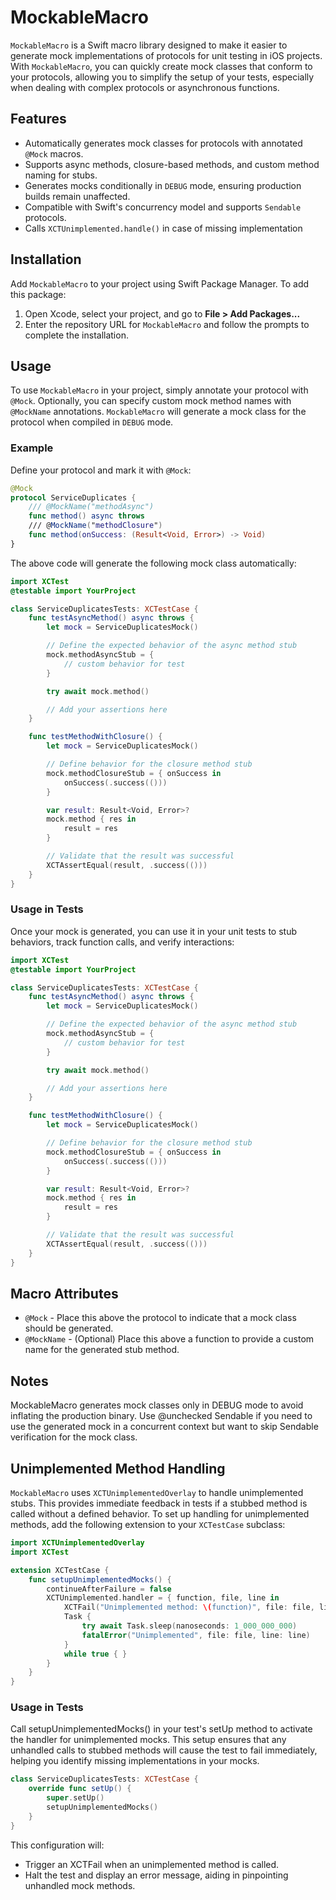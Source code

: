 # MockableMacro

`MockableMacro` is a Swift macro library designed to make it easier to generate mock implementations of protocols for unit testing in iOS projects. With `MockableMacro`, you can quickly create mock classes that conform to your protocols, allowing you to simplify the setup of your tests, especially when dealing with complex protocols or asynchronous functions.

## Features

- Automatically generates mock classes for protocols with annotated `@Mock` macros.
- Supports async methods, closure-based methods, and custom method naming for stubs.
- Generates mocks conditionally in `DEBUG` mode, ensuring production builds remain unaffected.
- Compatible with Swift's concurrency model and supports `Sendable` protocols.
- Calls `XCTUnimplemented.handle()` in case of missing implementation

## Installation

Add `MockableMacro` to your project using Swift Package Manager. To add this package:

1. Open Xcode, select your project, and go to **File > Add Packages...**
2. Enter the repository URL for `MockableMacro` and follow the prompts to complete the installation.

## Usage

To use `MockableMacro` in your project, simply annotate your protocol with `@Mock`. Optionally, you can specify custom mock method names with `@MockName` annotations. `MockableMacro` will generate a mock class for the protocol when compiled in `DEBUG` mode.

### Example

Define your protocol and mark it with `@Mock`:

```swift
@Mock
protocol ServiceDuplicates {
    /// @MockName("methodAsync")
    func method() async throws
    /// @MockName("methodClosure")
    func method(onSuccess: (Result<Void, Error>) -> Void)
}
```

The above code will generate the following mock class automatically:

```swift
import XCTest
@testable import YourProject

class ServiceDuplicatesTests: XCTestCase {
    func testAsyncMethod() async throws {
        let mock = ServiceDuplicatesMock()

        // Define the expected behavior of the async method stub
        mock.methodAsyncStub = {
            // custom behavior for test
        }

        try await mock.method()

        // Add your assertions here
    }

    func testMethodWithClosure() {
        let mock = ServiceDuplicatesMock()

        // Define behavior for the closure method stub
        mock.methodClosureStub = { onSuccess in
            onSuccess(.success(()))
        }

        var result: Result<Void, Error>?
        mock.method { res in
            result = res
        }

        // Validate that the result was successful
        XCTAssertEqual(result, .success(()))
    }
}
```

### Usage in Tests

Once your mock is generated, you can use it in your unit tests to stub behaviors, track function calls, and verify interactions:

```swift
import XCTest
@testable import YourProject

class ServiceDuplicatesTests: XCTestCase {
    func testAsyncMethod() async throws {
        let mock = ServiceDuplicatesMock()

        // Define the expected behavior of the async method stub
        mock.methodAsyncStub = {
            // custom behavior for test
        }

        try await mock.method()

        // Add your assertions here
    }

    func testMethodWithClosure() {
        let mock = ServiceDuplicatesMock()

        // Define behavior for the closure method stub
        mock.methodClosureStub = { onSuccess in
            onSuccess(.success(()))
        }

        var result: Result<Void, Error>?
        mock.method { res in
            result = res
        }

        // Validate that the result was successful
        XCTAssertEqual(result, .success(()))
    }
}
```

## Macro Attributes

- `@Mock` - Place this above the protocol to indicate that a mock class should be generated.
- `@MockName` - (Optional) Place this above a function to provide a custom name for the generated stub method.

## Notes

MockableMacro generates mock classes only in DEBUG mode to avoid inflating the production binary.
Use @unchecked Sendable if you need to use the generated mock in a concurrent context but want to skip Sendable verification for the mock class.

## Unimplemented Method Handling

`MockableMacro` uses `XCTUnimplementedOverlay` to handle unimplemented stubs. This provides immediate feedback in tests if a stubbed method is called without a defined behavior. To set up handling for unimplemented methods, add the following extension to your `XCTestCase` subclass:

```swift
import XCTUnimplementedOverlay
import XCTest

extension XCTestCase {
    func setupUnimplementedMocks() {
        continueAfterFailure = false
        XCTUnimplemented.handler = { function, file, line in
            XCTFail("Unimplemented method: \(function)", file: file, line: line)
            Task {
                try await Task.sleep(nanoseconds: 1_000_000_000)
                fatalError("Unimplemented", file: file, line: line)
            }
            while true { }
        }
    }
}
```

### Usage in Tests

Call setupUnimplementedMocks() in your test's setUp method to activate the handler for unimplemented mocks. This setup ensures that any unhandled calls to stubbed methods will cause the test to fail immediately, helping you identify missing implementations in your mocks.

```swift
class ServiceDuplicatesTests: XCTestCase {
    override func setUp() {
        super.setUp()
        setupUnimplementedMocks()
    }
}
```

This configuration will:

- Trigger an XCTFail when an unimplemented method is called.
- Halt the test and display an error message, aiding in pinpointing unhandled mock methods.